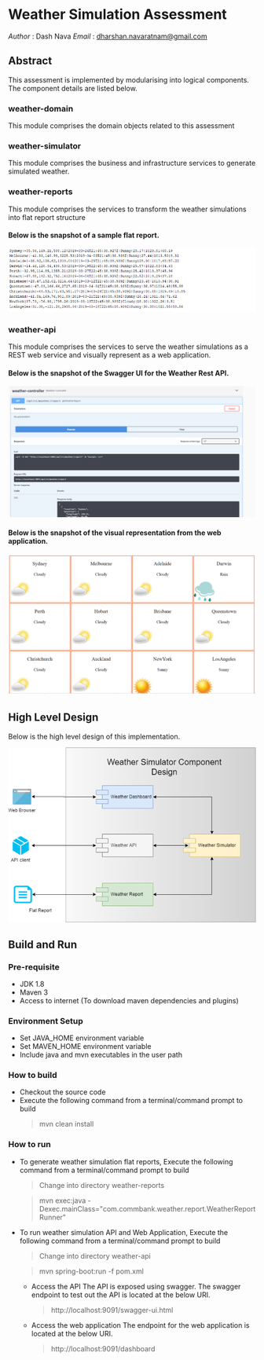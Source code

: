 # Weather Simulation Assessment
*Author* : Dash Nava
*Email*  : dharshan.navaratnam@gmail.com

## Abstract
This assessment is implemented by modularising into logical components. The component details are listed below.
### weather-domain
This module comprises the domain objects related to this assessment
### weather-simulator
This module comprises the business and infrastructure services to generate simulated weather.
### weather-reports
This module comprises the services to transform the weather simulations into flat report structure

#### Below is the snapshot of a sample flat report.

![Flat Weather Report](guide/FlatReport.PNG)
### weather-api
This module comprises the services to serve the weather simulations as a REST web service and visually represent as a web application.

#### Below is the snapshot of the Swagger UI for the Weather Rest API.

![Flat Weather Report](guide/REST%20API.PNG)

#### Below is the snapshot of the visual representation from the web application.

![Flat Weather Report](guide/Visual%20Representation.PNG)

## High Level Design

Below is the high level design of this implementation. 

![Component Design](guide/comp_design.png)

## Build and Run
### Pre-requisite
* JDK 1.8
* Maven 3
* Access to internet (To download maven dependencies and plugins)
### Environment Setup
* Set JAVA_HOME environment variable
* Set MAVEN_HOME environment variable
* Include java and mvn executables in the user path
### How to build
* Checkout the source code
* Execute the following command from a terminal/command prompt to build
  > mvn clean install
### How to run
* To generate weather simulation flat reports, Execute the following command from a terminal/command prompt to build
  > Change into directory weather-reports
  
  > mvn exec:java -Dexec.mainClass="com.commbank.weather.report.WeatherReportRunner"
* To run weather simulation API and Web Application, Execute the following command from a terminal/command prompt to build
  > Change into directory weather-api
  
  > mvn spring-boot:run -f pom.xml
  
  * Access the API
    The API is exposed using swagger. The swagger endpoint to test out the API is located at the below URI.
    > http://localhost:9091/swagger-ui.html
    
  * Access the web application
    The endpoint for the web application is located at the below URI.
    > http://localhost:9091/dashboard